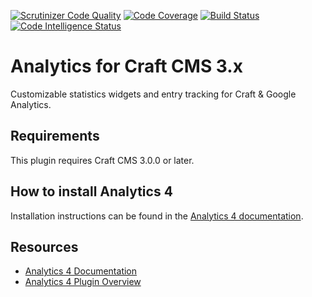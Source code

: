 [![Scrutinizer Code Quality](https://scrutinizer-ci.com/g/dukt/analytics/badges/quality-score.png?b=master)](https://scrutinizer-ci.com/g/dukt/analytics/?branch=master) [![Code Coverage](https://scrutinizer-ci.com/g/dukt/analytics/badges/coverage.png?b=master)](https://scrutinizer-ci.com/g/dukt/analytics/?branch=master) [![Build Status](https://scrutinizer-ci.com/g/dukt/analytics/badges/build.png?b=master)](https://scrutinizer-ci.com/g/dukt/analytics/build-status/master) [![Code Intelligence Status](https://scrutinizer-ci.com/g/dukt/analytics/badges/code-intelligence.svg?b=master)](https://scrutinizer-ci.com/code-intelligence)

# Analytics for Craft CMS 3.x

Customizable statistics widgets and entry tracking for Craft & Google Analytics.

## Requirements

This plugin requires Craft CMS 3.0.0 or later.

## How to install Analytics 4

Installation instructions can be found in the [Analytics 4 documentation](https://dukt.net/docs/analytics/v4/installation.html).

## Resources

- [Analytics 4 Documentation](https://dukt.net/docs/analytics/v4)
- [Analytics 4 Plugin Overview](https://dukt.net/analytics)